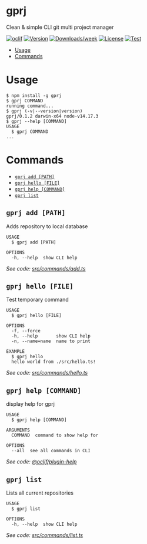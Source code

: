 gprj
====

Clean &amp; simple CLI git multi project manager

[![oclif](https://img.shields.io/badge/cli-oclif-brightgreen.svg)](https://oclif.io)
[![Version](https://img.shields.io/npm/v/gprj.svg)](https://npmjs.org/package/gprj)
[![Downloads/week](https://img.shields.io/npm/dw/gprj.svg)](https://npmjs.org/package/gprj)
[![License](https://img.shields.io/npm/l/gprj.svg)](https://github.com/dolfbarr/gprj/blob/master/package.json)
[![Test](https://github.com/dolfbarr/gprj/actions/workflows/push.yaml/badge.svg?branch=main&event=push)](https://github.com/dolfbarr/gprj/actions/workflows/push.yaml)

<!-- toc -->
* [Usage](#usage)
* [Commands](#commands)
<!-- tocstop -->
# Usage
<!-- usage -->
```sh-session
$ npm install -g gprj
$ gprj COMMAND
running command...
$ gprj (-v|--version|version)
gprj/0.1.2 darwin-x64 node-v14.17.3
$ gprj --help [COMMAND]
USAGE
  $ gprj COMMAND
...
```
<!-- usagestop -->
# Commands
<!-- commands -->
* [`gprj add [PATH]`](#gprj-add-path)
* [`gprj hello [FILE]`](#gprj-hello-file)
* [`gprj help [COMMAND]`](#gprj-help-command)
* [`gprj list`](#gprj-list)

## `gprj add [PATH]`

Adds repository to local database

```
USAGE
  $ gprj add [PATH]

OPTIONS
  -h, --help  show CLI help
```

_See code: [src/commands/add.ts](https://github.com/dolfbarr/gprj/blob/v0.1.2/src/commands/add.ts)_

## `gprj hello [FILE]`

Test temporary command

```
USAGE
  $ gprj hello [FILE]

OPTIONS
  -f, --force
  -h, --help       show CLI help
  -n, --name=name  name to print

EXAMPLE
  $ gprj hello
  hello world from ./src/hello.ts!
```

_See code: [src/commands/hello.ts](https://github.com/dolfbarr/gprj/blob/v0.1.2/src/commands/hello.ts)_

## `gprj help [COMMAND]`

display help for gprj

```
USAGE
  $ gprj help [COMMAND]

ARGUMENTS
  COMMAND  command to show help for

OPTIONS
  --all  see all commands in CLI
```

_See code: [@oclif/plugin-help](https://github.com/oclif/plugin-help/blob/v3.2.2/src/commands/help.ts)_

## `gprj list`

Lists all current repositories

```
USAGE
  $ gprj list

OPTIONS
  -h, --help  show CLI help
```

_See code: [src/commands/list.ts](https://github.com/dolfbarr/gprj/blob/v0.1.2/src/commands/list.ts)_
<!-- commandsstop -->
